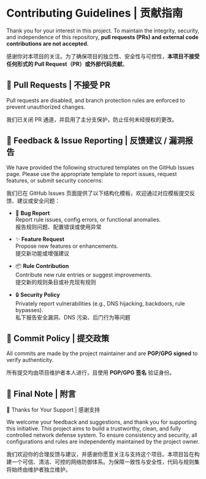 # Contributing Guidelines | 贡献指南
 
Thank you for your interest in this project. To maintain the integrity, security, and independence of this repository, **pull requests (PRs) and external code contributions are not accepted**.

感谢你对本项目的关注。为了确保项目的独立性、安全性与可控性，**本项目不接受任何形式的 Pull Request（PR）或外部代码贡献**。 

## 🚫 Pull Requests | 不接受 PR
 
Pull requests are disabled, and branch protection rules are enforced to prevent unauthorized changes.

我们已关闭 PR 通道，并启用了主分支保护，防止任何未经授权的更改。 

## 🪪 Feedback & Issue Reporting | 反馈建议 / 漏洞报告

We have provided the following structured templates on the GitHub Issues page. Please use the appropriate template to report issues, request features, or submit security concerns:

我们已在 GitHub Issues 页面提供了以下结构化模板，欢迎通过对应模板提交反馈、建议或安全问题：

- 🐞 **Bug Report**  
  Report rule issues, config errors, or functional anomalies.  
  报告规则问题、配置错误或使用异常

- ✨ **Feature Request**  
  Propose new features or enhancements.  
  提交新功能或增强建议

- 📦 **Rule Contribution**  
  Contribute new rule entries or suggest improvements.  
  提交新的规则条目或补充现有规则

- 🔒 **Security Policy**  
  Privately report vulnerabilities (e.g., DNS hijacking, backdoors, rule bypasses).  
  私下报告安全漏洞、DNS 污染、后门行为等问题

## 🔐 Commit Policy | 提交政策
 
All commits are made by the project maintainer and are **PGP/GPG signed** to verify authenticity.

所有提交均由项目维护者本人进行，且使用 **PGP/GPG 签名** 验证身份。  

## 🌟 Final Note | 附言

🙌 Thanks for Your Support | 感谢支持 

We welcome your feedback and suggestions, and thank you for supporting this initiative.
This project aims to build a trustworthy, clean, and fully controlled network defense system. To ensure consistency and security, all configurations and rules are independently maintained by the project owner.

我们欢迎你的合理反馈与建议，并感谢你愿意关注与支持这个项目。本项目旨在构建一个可信、清洁、可控的网络防御体系。为保障一致性与安全性，代码与规则集将始终由维护者独立维护。